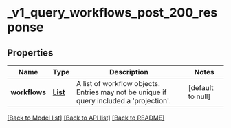 # _v1_query_workflows_post_200_response
## Properties

| Name | Type | Description | Notes |
|------------ | ------------- | ------------- | -------------|
| **workflows** | [**List**](WorkflowObject.md) | A list of workflow objects. Entries may not be unique if query included a &#39;projection&#39;. | [default to null] |

[[Back to Model list]](../README.md#documentation-for-models) [[Back to API list]](../README.md#documentation-for-api-endpoints) [[Back to README]](../README.md)

